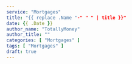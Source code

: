 ```yaml
---
service: "Mortgages"
title: "{{ replace .Name "-" " " | title }}"
date: {{ .Date }}
author_name: "TotallyMoney"
author_title: ""
categories: [ "Mortgages" ]
tags: [ "Mortgages" ]
draft: true
---
```

